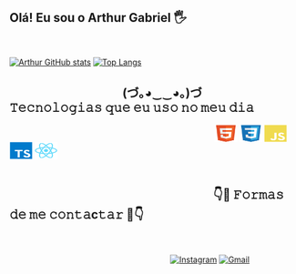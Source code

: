 ## Olá! Eu sou o Arthur Gabriel 🖐️
<br>

[![Arthur GitHub stats](https://github-readme-stats.vercel.app/api?username=AckermanDev&show_icons=true&theme=radical)](https://github.com/AckermanDev/)
[![Top Langs](https://github-readme-stats.vercel.app/api/top-langs/?username=AckermanDev&layout=compact&theme=radical&langs_count=8)](https://github.com/AckermanDev/)

##   ㅤㅤㅤㅤㅤㅤ  ㅤㅤㅤㅤ(づ｡◕‿‿◕｡)づ ㅤ 𝚃𝚎𝚌𝚗𝚘𝚕𝚘𝚐𝚒𝚊𝚜 𝚚𝚞𝚎 𝚎𝚞 𝚞𝚜𝚘 𝚗𝚘 𝚖𝚎𝚞 𝚍𝚒𝚊 

<div style="display: inline_bloc;">
  ㅤㅤㅤㅤㅤㅤ  ㅤㅤㅤㅤㅤㅤ  ㅤㅤㅤㅤㅤㅤㅤㅤㅤㅤㅤㅤㅤㅤㅤ
  <img align="center" alt="arT-HTML" height="30" width="40" src="https://raw.githubusercontent.com/devicons/devicon/master/icons/html5/html5-original.svg">
  <img align="center" alt="arT-CSS" height="30" width="40" src="https://raw.githubusercontent.com/devicons/devicon/master/icons/css3/css3-original.svg">
  <img align="center" alt="arT-Js" height="30" width="40" src="https://raw.githubusercontent.com/devicons/devicon/master/icons/javascript/javascript-plain.svg">
  <img align="center" alt="arT-Ts" height="30" width="40" src="https://raw.githubusercontent.com/devicons/devicon/master/icons/typescript/typescript-plain.svg">
  <img align="center" alt="arT-React" height="30" width="40" src="https://raw.githubusercontent.com/devicons/devicon/master/icons/react/react-original.svg">
</div>
<br>

##   ㅤㅤㅤㅤㅤㅤ  ㅤㅤㅤㅤㅤㅤ  ㅤㅤㅤㅤㅤㅤ👇👻 𝙵𝚘𝚛𝚖𝚊𝚜 𝚍𝚎 𝚖𝚎 𝚌𝚘𝚗𝚝𝚊c𝚝𝚊𝚛 👻👇



 <div style="display: inline_bloc;">
   <br>
   
  ㅤㅤㅤ  ㅤㅤㅤㅤㅤㅤㅤㅤㅤㅤㅤㅤㅤㅤ  ㅤㅤㅤㅤ [![Instagram](https://img.shields.io/badge/Instagram-E4405F?style=for-the-badge&logo=instagram&logoColor=white)](https://instagram.com/_arthur.jpg_)
[![Gmail](https://img.shields.io/badge/Gmail-D14836?style=for-the-badge&logo=gmail&logoColor=white)](mailto:arthurdev1337@gmail.com)

</div>
